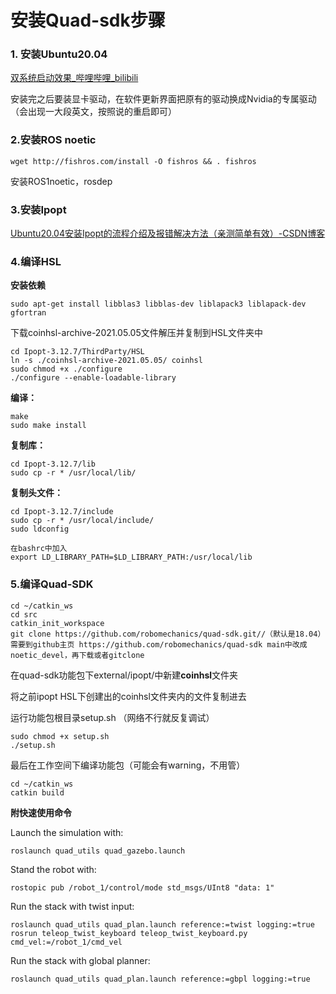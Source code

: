 # 安装Quad-sdk步骤

### 1. 安装Ubuntu20.04

[双系统启动效果_哔哩哔哩_bilibili](https://www.bilibili.com/video/BV1554y1n7zv?p=1&vd_source=260424bd71c9bf7b220c24f1e7de16d7)

安装完之后要装显卡驱动，在软件更新界面把原有的驱动换成Nvidia的专属驱动（会出现一大段英文，按照说的重启即可）

### 2.安装ROS noetic

```shell
wget http://fishros.com/install -O fishros && . fishros
```

安装ROS1noetic，rosdep

### 3.安装Ipopt

[Ubuntu20.04安装Ipopt的流程介绍及报错解决方法（亲测简单有效）-CSDN博客](https://blog.csdn.net/qq_44339029/article/details/133679131)

### 4.编译HSL

**安装依赖**

```text
sudo apt-get install libblas3 libblas-dev liblapack3 liblapack-dev gfortran
```

下载coinhsl-archive-2021.05.05文件解压并复制到HSL文件夹中

```text
cd Ipopt-3.12.7/ThirdParty/HSL  
ln -s ./coinhsl-archive-2021.05.05/ coinhsl
sudo chmod +x ./configure
./configure --enable-loadable-library
```

**编译：**

```text
make
sudo make install
```

**复制库：**

```text
cd Ipopt-3.12.7/lib
sudo cp -r * /usr/local/lib/ 
```

**复制头文件：**

```text
cd Ipopt-3.12.7/include
sudo cp -r * /usr/local/include/ 
sudo ldconfig

在bashrc中加入
export LD_LIBRARY_PATH=$LD_LIBRARY_PATH:/usr/local/lib
```

### 5.编译Quad-SDK

```text
cd ~/catkin_ws
cd src
catkin_init_workspace
git clone https://github.com/robomechanics/quad-sdk.git//（默认是18.04）
需要到github主页 https://github.com/robomechanics/quad-sdk main中改成noetic_devel，再下载或者gitclone
```

在quad-sdk功能包下external/ipopt/中新建**coinhsl**文件夹

将之前ipopt HSL下创建出的coinhsl文件夹内的文件复制进去

运行功能包根目录setup.sh （网络不行就反复调试）

```text
sudo chmod +x setup.sh 
./setup.sh 
```

最后在工作空间下编译功能包（可能会有warning，不用管）

```text
cd ~/catkin_ws
catkin build
```



**附快速使用命令**

Launch the simulation with:

```
roslaunch quad_utils quad_gazebo.launch
```

Stand the robot with:

```
rostopic pub /robot_1/control/mode std_msgs/UInt8 "data: 1"
```

Run the stack with twist input:

```
roslaunch quad_utils quad_plan.launch reference:=twist logging:=true
rosrun teleop_twist_keyboard teleop_twist_keyboard.py cmd_vel:=/robot_1/cmd_vel
```

Run the stack with global planner:

```
roslaunch quad_utils quad_plan.launch reference:=gbpl logging:=true
```

